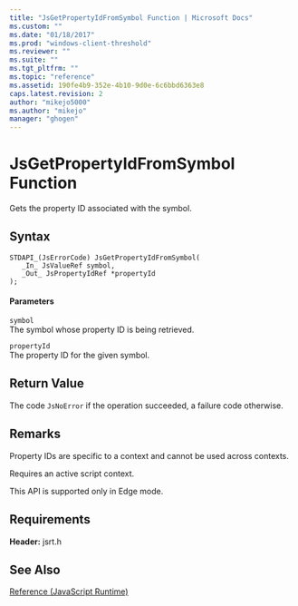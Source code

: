 ```yaml
---
title: "JsGetPropertyIdFromSymbol Function | Microsoft Docs"
ms.custom: ""
ms.date: "01/18/2017"
ms.prod: "windows-client-threshold"
ms.reviewer: ""
ms.suite: ""
ms.tgt_pltfrm: ""
ms.topic: "reference"
ms.assetid: 190fe4b9-352e-4b10-9d0e-6c6bbd6363e8
caps.latest.revision: 2
author: "mikejo5000"
ms.author: "mikejo"
manager: "ghogen"
---
```

# JsGetPropertyIdFromSymbol Function
Gets the property ID associated with the symbol.  
  
## Syntax  
  
```  
STDAPI_(JsErrorCode) JsGetPropertyIdFromSymbol(  
   _In_ JsValueRef symbol,  
   _Out_ JsPropertyIdRef *propertyId  
);  
```  
  
#### Parameters  
 `symbol`  
 The symbol whose property ID is being retrieved.  
  
 `propertyId`  
 The property ID for the given symbol.  
  
## Return Value  
 The code `JsNoError` if the operation succeeded, a failure code otherwise.  
  
## Remarks  
 Property IDs are specific to a context and cannot be used across contexts.  
  
 Requires an active script context.  
  
 This API is supported only in Edge mode.  
  
## Requirements  
 **Header:** jsrt.h  
  
## See Also  
 [Reference (JavaScript Runtime)](../chakra-hosting/reference-javascript-runtime.md)